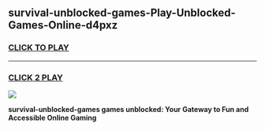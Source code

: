 
## survival-unblocked-games-Play-Unblocked-Games-Online-d4pxz
<h3>
<a href="https://premium76.site?title=survival-unblocked-games&ref=24A">CLICK TO PLAY</a></h3>
<hr>

<h3>
<a href="https://premium76.site?title=survival-unblocked-games&ref=24A">CLICK 2 PLAY</a>
  
</h3>

<a href="https://premium76.site?title=survival-unblocked-games&ref=24A"><img src="https://clearcache.store/games.png"></a>


**survival-unblocked-games games unblocked: Your Gateway to Fun and Accessible Online Gaming**
